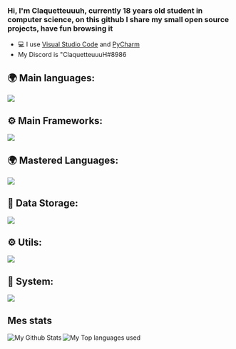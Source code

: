 ### Hi, I'm Claquetteuuuh, currently 18 years old student in computer science, on this github I share my small open source projects, have fun browsing it 

- 💻 I use [Visual Studio Code](https://code.visualstudio.com/) and [PyCharm](https://www.jetbrains.com/fr-fr/pycharm/)
-  My Discord is "ClaquetteuuuH#8986


## 🌍 Main languages:

  ![](https://skillicons.dev/icons?i=html,css,sass,js,ts,nodejs,python,php)

## ⚙ Main Frameworks:

  ![](https://skillicons.dev/icons?i=react,nextjs,laravel)
  
## 🌍 Mastered Languages:
  ![](https://skillicons.dev/icons?i=java,c,cpp)

## 💾 Data Storage:
  ![](https://skillicons.dev/icons?i=mysql,mongodb)

## ⚙️ Utils:

  ![](https://skillicons.dev/icons?i=figma,docker,blender,aws,git,postman,ai)


## 🔧 System:
 ![](https://skillicons.dev/icons?i=linux,nginx)


## Mes stats

  <img align="left" alt="My Github Stats" src="https://github-readme-stats.vercel.app/api?username=Claquetteuuuh&count_private=true&show_icons=true&hide_border=true&theme=dracula" />
  <img align="left" alt="My Top languages used" src="https://github-readme-stats.vercel.app/api/top-langs/?username=Claquetteuuuh&hide_border=true&theme=dracula&langs_count=3" />
